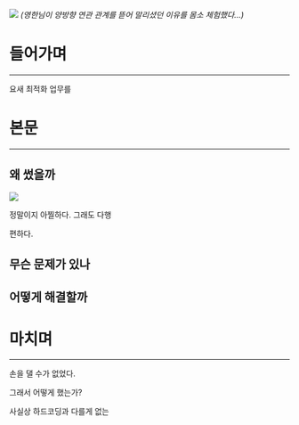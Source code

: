 

![](Pasted%20image%2020231011053944.png)
*(영한님이 양방향 연관 관계를 뜯어 말리셨던 이유를 몸소 체험했다...)*


# 들어가며
---

요새 최적화 업무를 



# 본문
---
## 왜 썼을까

![](Pasted%20image%2020231011054625.png)

정말이지 아찔하다. 그래도 다행

편하다. 

## 무슨 문제가 있나



## 어떻게 해결할까




# 마치며
---




손을 댈 수가 없었다.

그래서 어떻게 했는가? 

사실상 하드코딩과 다를게 없는 

